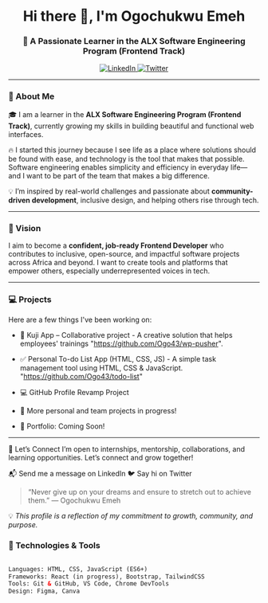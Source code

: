 <!-- GitHub Profile README for Ogo43 -->

<h1 align="center">Hi there 👋, I'm Ogochukwu Emeh</h1>
<h3 align="center">🌱 A Passionate Learner in the ALX Software Engineering Program (Frontend Track)</h3>

<p align="center">
  <a href="https://linkedin.com/in/ogochukwu-emeh/" target="_blank">
    <img alt="LinkedIn" src="https://img.shields.io/badge/LinkedIn-blue?style=flat&logo=linkedin" />
  </a>
  <a href="https://x.com/jennifer_emeh" target="_blank">
    <img alt="Twitter" src="https://img.shields.io/badge/Twitter-1DA1F2?style=flat&logo=twitter&logoColor=white" />
  </a>
</p>

---

### 🌱 About Me

🎓 I am a learner in the **ALX Software Engineering Program (Frontend Track)**, currently growing my skills in building beautiful and functional web interfaces.  

🔥 I started this journey because I see life as a place where solutions should be found with ease, and technology is the tool that makes that possible. Software engineering enables simplicity and efficiency in everyday life—and I want to be part of the team that makes a big difference. 

💡 I’m inspired by real-world challenges and passionate about **community-driven development**, inclusive design, and helping others rise through tech.

---

### 🎯 Vision

I aim to become a **confident, job-ready Frontend Developer** who contributes to inclusive, open-source, and impactful software projects across Africa and beyond. I want to create tools and platforms that empower others, especially underrepresented voices in tech.

---

### 💻 Projects

Here are a few things I've been working on:

* 📱 Kuji App – Collaborative project - A creative solution that helps employees' trainings "https://github.com/Ogo43/wp-pusher".
* ✅ Personal To-do List App (HTML, CSS, JS) - A simple task management tool using HTML, CSS & JavaScript.  
"https://github.com/Ogo43/todo-list"
* 💻 GitHub Profile Revamp Project
* 🔨 More personal and team projects in progress!
  
* 💼 Portfolio: Coming Soon!
  
---

🤝 Let’s Connect
I’m open to internships, mentorship, collaborations, and learning opportunities. Let’s connect and grow together!

📬 Send me a message on LinkedIn
🐦 Say hi on Twitter

> “Never give up on your dreams and ensure to stretch out to achieve them.”
> — Ogochukwu Emeh

💡 *This profile is a reflection of my commitment to growth, community, and purpose.*

### 🧰 Technologies & Tools

```html

Languages: HTML, CSS, JavaScript (ES6+)
Frameworks: React (in progress), Bootstrap, TailwindCSS
Tools: Git & GitHub, VS Code, Chrome DevTools
Design: Figma, Canva
